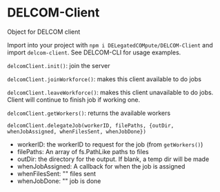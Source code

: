 # DELCOM-Client
Object for DELCOM client

Import into your project with `npm i DELegatedCOMpute/DELCOM-Client` and import `delcom-client`. See DELCOM-CLI for usage examples.

`delcomClient.init()`: join the server

`delcomClient.joinWorkforce()`: makes this client available to do jobs

`delcomClient.leaveWorkforce()`: makes this client unavailable to do jobs. Client will continue to finish job if working one.

`delcomClient.getWorkers()`: returns the available workers

`delcomClient.delegateJob(workerID, filePaths, {outDir, whenJobAssigned, whenFilesSent, whenJobDone})`

-  workerID: the workerID to request for the job (from `getWorkers()`)
-  filePaths: An array of fs.PathLike paths to files
-  outDir: the directory for the output. If blank, a temp dir will be made
-  whenJobAssigned: A callback for when the job is assigned
-  whenFilesSent: "" files sent
-  whenJobDone: "" job is done
